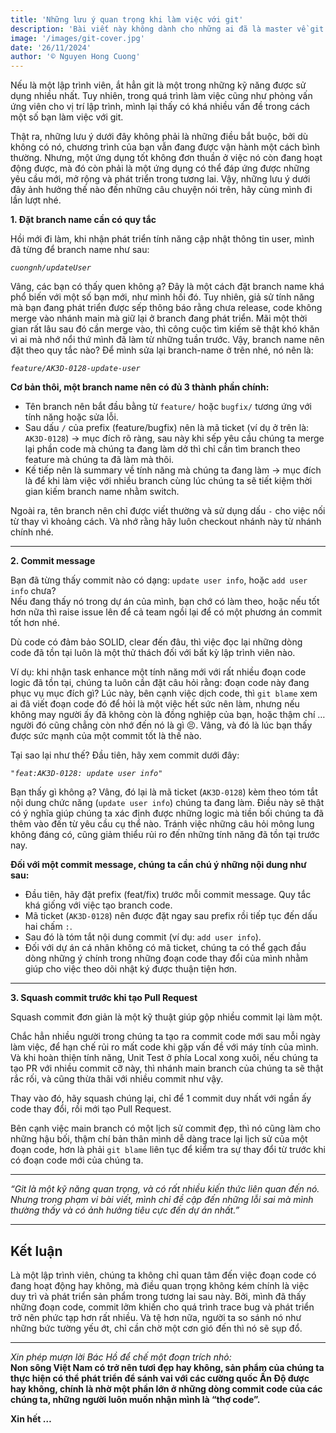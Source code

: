 ```yaml
---
title: 'Những lưu ý quan trọng khi làm việc với git'
description: 'Bài viết này không dành cho những ai đã là master về git và git flow.'
image: '/images/git-cover.jpg'
date: '26/11/2024'
author: '© Nguyen Hong Cuong'
---
```


Nếu là một lập trình viên, ắt hẳn git là một trong những kỹ năng được sử dụng nhiều nhất. Tuy nhiên, trong quá trình làm việc cũng như phỏng vấn ứng viên cho vị trí lập trình, mình lại thấy có khá nhiều vấn đề trong cách một số bạn làm việc với git.

Thật ra, những lưu ý dưới đây không phải là những điều bắt buộc, bởi dù không có nó, chương trình của bạn vẫn đang được vận hành một cách bình thường. Nhưng, một ứng dụng tốt không đơn thuần ở việc nó còn đang hoạt động được, mà đó còn phải là một ứng dụng có thể đáp ứng được những yêu cầu mới, mở rộng và phát triển trong tương lai. Vậy, những lưu ý dưới đây ảnh hưởng thế nào đến những câu chuyện nói trên, hãy cùng mình đi lần lượt nhé.

**1. Đặt branch name cần có quy tắc**

Hồi mới đi làm, khi nhận phát triển tính năng cập nhật thông tin user, mình đã từng để branch name như sau:

*`cuongnh/updateUser`*

Vâng, các bạn có thấy quen không ạ? Đây là một cách đặt branch name khá phổ biến với một số bạn mới, như mình hồi đó. Tuy nhiên, giả sử tính năng mà bạn đang phát triển được sếp thông báo rằng chưa release, code không merge vào nhánh main mà giữ lại ở branch đang phát triển. Mãi một thời gian rất lâu sau đó cần merge vào, thì công cuộc tìm kiếm sẽ thật khó khăn vì ai mà nhớ nổi thứ mình đã làm từ những tuần trước. Vậy, branch name nên đặt theo quy tắc nào? Để mình sửa lại branch-name ở trên nhé, nó nên là:

*`feature/AK3D-0128-update-user`*

**Cơ bản thôi, một branch name nên có đủ 3 thành phần chính:**

- Tên branch nên bắt đầu bằng từ `feature/` hoặc `bugfix/` tương ứng với tính năng hoặc sửa lỗi.
- Sau dấu `/` của prefix (feature/bugfix) nên là mã ticket (ví dụ ở trên là: `AK3D-0128`) -> mục đích rõ ràng, sau này khi sếp yêu cầu chúng ta merge lại phần code mà chúng ta đang làm dở thì chỉ cần tìm branch theo feature mà chúng ta đã làm mà thôi.
- Kế tiếp nên là summary về tính năng mà chúng ta đang làm -> mục đích là để khi làm việc với nhiều branch cùng lúc chúng ta sẽ tiết kiệm thời gian kiếm branch name nhằm switch.

Ngoài ra, tên branch nên chỉ được viết thường và sử dụng dấu `-` cho việc nối từ thay vì khoảng cách. Và nhớ rằng hãy luôn checkout nhánh này từ nhánh chính nhé.

---

**2. Commit message**

Bạn đã từng thấy commit nào có dạng: `update user info`, hoặc `add user info` chưa?  
Nếu đang thấy nó trong dự án của mình, bạn chớ có làm theo, hoặc nếu tốt hơn nữa thì raise issue lên để cả team ngồi lại để có một phương án commit tốt hơn nhé.

Dù code có đảm bảo SOLID, clear đến đâu, thì việc đọc lại những dòng code đã tồn tại luôn là một thử thách đối với bất kỳ lập trình viên nào.

Ví dụ: khi nhận task enhance một tính năng mới với rất nhiều đoạn code logic đã tồn tại, chúng ta luôn cần đặt câu hỏi rằng: đoạn code này đang phục vụ mục đích gì? Lúc này, bên cạnh việc dịch code, thì `git blame` xem ai đã viết đoạn code đó để hỏi là một việc hết sức nên làm, nhưng nếu không may người ấy đã không còn là đồng nghiệp của bạn, hoặc thậm chí … người đó cũng chẳng còn nhớ đến nó là gì 😣. Vâng, và đó là lúc bạn thấy được sức mạnh của một commit tốt là thế nào.

Tại sao lại như thế? Đầu tiên, hãy xem commit dưới đây:

*`"feat:AK3D-0128: update user info"`*

Bạn thấy gì không ạ? Vâng, đó lại là mã ticket (`AK3D-0128`) kèm theo tóm tắt nội dung chức năng (`update user info`) chúng ta đang làm. Điều này sẽ thật có ý nghĩa giúp chúng ta xác định được những logic mà tiền bối chúng ta đã thêm vào đến từ yêu cầu cụ thể nào. Tránh việc những câu hỏi mông lung không đáng có, cũng giảm thiểu rủi ro đến những tính năng đã tồn tại trước nay.

**Đối với một commit message, chúng ta cần chú ý những nội dung như sau:**
- Đầu tiên, hãy đặt prefix (feat/fix) trước mỗi commit message. Quy tắc khá giống với việc tạo branch code.
- Mã ticket (`AK3D-0128`) nên được đặt ngay sau prefix rồi tiếp tục đến dấu hai chấm `:`.
- Sau đó là tóm tắt nội dung commit (ví dụ: `add user info`).
- Đối với dự án cá nhân không có mã ticket, chúng ta có thể gạch đầu dòng những ý chính trong những đoạn code thay đổi của mình nhằm giúp cho việc theo dõi nhật ký được thuận tiện hơn.

---

**3. Squash commit trước khi tạo Pull Request**

Squash commit đơn giản là một kỹ thuật giúp gộp nhiều commit lại làm một.

Chắc hẳn nhiều người trong chúng ta tạo ra commit code mới sau mỗi ngày làm việc, để hạn chế rủi ro mất code khi gặp vấn đề với máy tính của mình. Và khi hoàn thiện tính năng, Unit Test ở phía Local xong xuôi, nếu chúng ta tạo PR với nhiều commit cỡ này, thì nhánh main branch của chúng ta sẽ thật rắc rối, và cũng thừa thãi với nhiều commit như vậy.

Thay vào đó, hãy squash chúng lại, chỉ để 1 commit duy nhất với ngần ấy code thay đổi, rồi mới tạo Pull Request.

Bên cạnh việc main branch có một lịch sử commit đẹp, thì nó cũng làm cho những hậu bối, thậm chí bản thân mình dễ dàng trace lại lịch sử của một đoạn code, hơn là phải `git blame` liên tục để kiểm tra sự thay đổi từ trước khi có đoạn code mới của chúng ta.

---

*“Git là một kỹ năng quan trọng, và có rất nhiều kiến thức liên quan đến nó. Nhưng trong phạm vi bài viết, mình chỉ đề cập đến những lỗi sai mà mình thường thấy và có ảnh hưởng tiêu cực đến dự án nhất.”*

---

## Kết luận

Là một lập trình viên, chúng ta không chỉ quan tâm đến việc đoạn code có đang hoạt động hay không, mà điều quan trọng không kém chính là việc duy trì và phát triển sản phẩm trong tương lai sau này. Bởi, mình đã thấy những đoạn code, commit lởm khiến cho quá trình trace bug và phát triển trở nên phức tạp hơn rất nhiều. Và tệ hơn nữa, người ta so sánh nó như những bức tường yếu ớt, chỉ cần chờ một cơn gió đến thì nó sẽ sụp đổ.

---

*Xin phép mượn lời Bác Hồ để chế một đoạn trích nhỏ:*  
**Non sông Việt Nam có trở nên tươi đẹp hay không, sản phẩm của chúng ta thực hiện có thể phát triển để sánh vai với các cường quốc Ấn Độ được hay không, chính là nhờ một phần lớn ở những dòng commit code của các chúng ta, những người luôn muốn nhận mình là “thợ code”.**

**Xin hết …**
